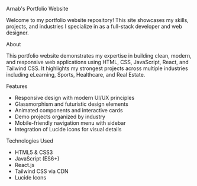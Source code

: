 Arnab's Portfolio Website

Welcome to my portfolio website repository! This site showcases my skills, projects, and industries I specialize in as a full-stack developer and web designer.

About

This portfolio website demonstrates my expertise in building clean, modern, and responsive web applications using HTML, CSS, JavaScript, React, and Tailwind CSS. It highlights my strongest projects across multiple industries including eLearning, Sports, Healthcare, and Real Estate.

Features

- Responsive design with modern UI/UX principles
- Glassmorphism and futuristic design elements
- Animated components and interactive cards
- Demo projects organized by industry
- Mobile-friendly navigation menu with sidebar
- Integration of Lucide icons for visual details

Technologies Used

- HTML5 & CSS3
- JavaScript (ES6+)
- React.js
- Tailwind CSS via CDN
- Lucide Icons
